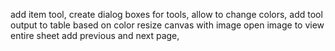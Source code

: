 add item tool,
create dialog boxes for tools,
allow to change colors,
add tool output to table based on color
resize canvas with image
open image to view entire sheet
add previous and next page,


